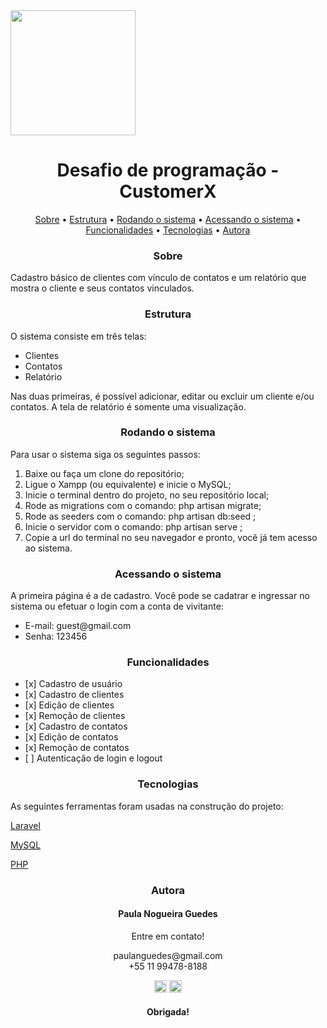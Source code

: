 
<img src="../public/img/logo-verde.png" width="200px">

<h1 align="center">Desafio de programação - CustomerX</h1>

<p align="center">
    <a href="#sobre">Sobre</a> •
    <a href="#estrutura">Estrutura</a> • 
    <a href="#inicio">Rodando o sistema</a> •
    <a href="#acesso">Acessando o sistema</a> •
    <a href="#funcionalidades">Funcionalidades</a> • 
    <a href="#tecnologias">Tecnologias</a> • 
    <a href="#autora">Autora</a>
</p>

<h3 #sobre align="center">Sobre</h3>
<p align="left">
Cadastro básico de clientes com vínculo de contatos e um relatório que mostra o cliente e seus contatos vinculados.
</p>

<h3 #estrutura align="center">Estrutura</h3>
<p align="left">O sistema consiste em três telas: </p>
<ul>
    <li>Clientes</li>
    <li>Contatos</li>
    <li>Relatório</li>
</ul>
<p align="left">
Nas duas primeiras, é possível adicionar, editar ou excluir um cliente e/ou contatos. 
A tela de relatório é somente uma visualização.
</p>

<h3 #inicio align="center">Rodando o sistema</h3>
<p align="left">
Para usar o sistema siga os seguintes passos:
</p>
<ol>
    <li>Baixe ou faça um clone do repositório;</li>
    <li>Ligue o Xampp (ou equivalente) e inicie o MySQL;</li>
    <li>Inicie o terminal dentro do projeto, no seu repositório local;</li>
    <li>Rode as migrations com o comando: php artisan migrate;</li>
    <li>Rode as seeders com o comando: php artisan db:seed ;</li>
    <li>Inicie o servidor com o comando: php artisan serve ;</li>
    <li>Copie a url do terminal no seu navegador e pronto, você já tem acesso ao sistema.</li>
</ol>

<h3 #acesso align="center">Acessando o sistema</h3>
<p align="left">
A primeira página é a de cadastro. Você pode se cadatrar e ingressar no sistema ou efetuar o login com a conta de vivitante:
</p>
<ul>
<li>E-mail: guest@gmail.com</li>
<li>Senha: 123456</li>
</ul>

<h3 #funcionalidades align="center">Funcionalidades</h3>
<ul>
    <li>[x] Cadastro de usuário</li>
    <li>[x] Cadastro de clientes</li>
    <li>[x] Edição de clientes</li>
    <li>[x] Remoção de clientes</li>
    <li>[x] Cadastro de contatos</li>
    <li>[x] Edição de contatos</li>
    <li>[x] Remoção de contatos</li>
    <li>[ ] Autenticação de login e logout</li>
</ul>

<h3 #tecnologias align="center">Tecnologias</h3>
<p align="left">
As seguintes ferramentas foram usadas na construção do projeto:
</p>
<p><a href="https://laravel.com/">Laravel</a></p>
<p><a href="https://www.mysql.com/">MySQL</a></p>
<p><a href="https://www.php.net/manual/pt_BR/intro-whatis.php">PHP</a></p>

<h3 #autora align="center">Autora</h3>
<h4 align="center">Paula Nogueira Guedes</h4>

<p align="center">Entre em contato!</p>
<p align="center">
paulanguedes@gmail.com <br>
+55 11 99478-8188
</p>
<p align="center">
<a href="https://www.linkedin.com/in/paulanguedes/"><img width="20px" src="https://i.stack.imgur.com/gVE0j.png"></a>
<a href="https://github.com/paulanguedes"><img width="20px" src="https://i.stack.imgur.com/tskMh.png"></a>
</p>

<h4 align="center">Obrigada!</h4>